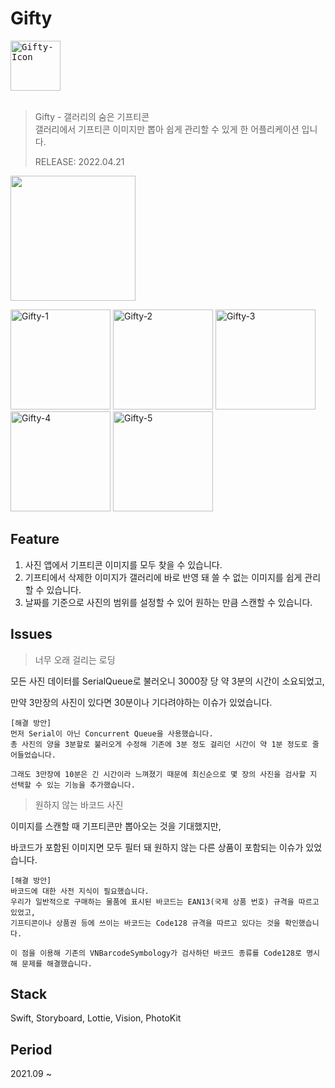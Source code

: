 # Gifty

<kbd>
  <img style="width: 80px;" src="https://user-images.githubusercontent.com/16567811/165350891-c031e405-518d-4606-8071-874a49159d73.png" alt="Gifty-Icon"/>
</kbd>
<br/><br/>

> Gifty - 갤러리의 숨은 기프티콘 <br>
> 갤러리에서 기프티콘 이미지만 뽑아 쉽게 관리할 수 있게 한 어플리케이션 입니다.
>
> RELEASE: 2022.04.21

<a href="https://apps.apple.com/kr/app/gifty/id1592949834"><img src="https://user-images.githubusercontent.com/28949235/146959188-28042fcf-2bd5-4ab2-a0d5-9d47d1b9a7ca.png" width=200></a>
<div>
  <img style="width: 160px;" src="https://user-images.githubusercontent.com/16567811/165349708-41b006f8-353f-4bcd-a6f9-af3605409f65.png" alt="Gifty-1"/>
  <img style="width: 160px;" src="https://user-images.githubusercontent.com/16567811/165350009-926759ec-1a32-4944-949b-59d01adae1db.png" alt="Gifty-2"/>
  <img style="width: 160px;" src="https://user-images.githubusercontent.com/16567811/165350017-ea0a9436-c6b1-4457-bca0-636b0e02c917.png" alt="Gifty-3"/>
  <img style="width: 160px;" src="https://user-images.githubusercontent.com/16567811/165350021-fc8060fa-ee56-4ff6-92eb-0bacec03f899.png" alt="Gifty-4"/>
  <img style="width: 160px;" src="https://user-images.githubusercontent.com/16567811/165350034-006770d5-63a7-44a9-88e6-233d86a4e0a6.png" alt="Gifty-5"/>
</div>

## Feature
1. 사진 앱에서 기프티콘 이미지를 모두 찾을 수 있습니다.
2. 기프티에서 삭제한 이미지가 갤러리에 바로 반영 돼 쓸 수 없는 이미지를 쉽게 관리할 수 있습니다.
3. 날짜를 기준으로 사진의 범위를 설정할 수 있어 원하는 만큼 스캔할 수 있습니다.

## Issues
> 너무 오래 걸리는 로딩

모든 사진 데이터를 SerialQueue로 불러오니 3000장 당 약 3분의 시간이 소요되었고,

만약 3만장의 사진이 있다면 30분이나 기다려야하는 이슈가 있었습니다.

```
[해결 방안]
먼저 Serial이 아닌 Concurrent Queue을 사용했습니다.
총 사진의 양을 3분할로 불러오게 수정해 기존에 3분 정도 걸리던 시간이 약 1분 정도로 줄어들었습니다.

그래도 3만장에 10분은 긴 시간이라 느껴졌기 때문에 최신순으로 몇 장의 사진을 검사할 지 선택할 수 있는 기능을 추가했습니다.
```

> 원하지 않는 바코드 사진

이미지를 스캔할 때 기프티콘만 뽑아오는 것을 기대했지만, 

바코드가 포함된 이미지면 모두 필터 돼 원하지 않는 다른 상품이 포함되는 이슈가 있었습니다.

```
[해결 방안]
바코드에 대한 사전 지식이 필요했습니다.
우리가 일반적으로 구매하는 물품에 표시된 바코드는 EAN13(국제 상품 번호) 규격을 따르고 있었고,
기프티콘이나 상품권 등에 쓰이는 바코드는 Code128 규격을 따르고 있다는 것을 확인했습니다.

이 점을 이용해 기존의 VNBarcodeSymbology가 검사하던 바코드 종류를 Code128로 명시해 문제를 해결했습니다.
```

## Stack
Swift, Storyboard, Lottie, Vision, PhotoKit

## Period
2021.09 ~ 
